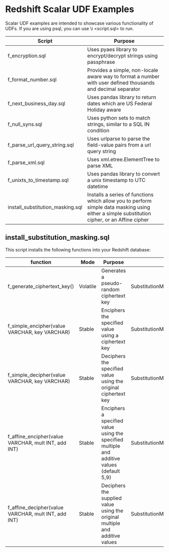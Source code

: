 # Redshift Scalar UDF Examples
Scalar UDF examples are intended to showcase various functionality of UDFs.
If you are using psql, you can use \i &lt;script.sql&gt; to run.

| Script | Purpose |
| ------------- | ------------- |
| f\_encryption.sql | Uses pyaes library to encrypt/decrypt strings using passphrase |
| f\_format\_number.sql | Provides a simple, non-locale aware way to format a number with user defined  thousands and decimal separator |
| f\_next\_business\_day.sql | Uses pandas library to return dates which are US Federal Holiday aware |
| f\_null\_syns.sql | Uses python sets to match strings, similar to a SQL IN condition |
| f\_parse\_url\_query\_string.sql | Uses urlparse to parse the field-value pairs from a url query string |
| f\_parse\_xml.sql | Uses xml.etree.ElementTree to parse XML |
| f\_unixts\_to\_timestamp.sql | Uses pandas library to convert a unix timestamp to UTC datetime |
| install\_substitution\_masking.sql | Installs a series of functions which allow you to perform simple data masking using either a simple substitution cipher, or an Affine cipher |


## install\_substitution\_masking.sql

This script installs the following functions into your Redshift database:

| function | Mode | Purpose | Linked Module |
| ------------- | ------------- | ------------- | ------------- |
| f\_generate\_ciphertext\_key() | Volatile | Generates a pseudo-random ciphertext key | SubstitutionMasking.generateCiphertextKey() |
| f\_simple\_encipher(value VARCHAR, key VARCHAR) | Stable | Enciphers the specified value using a ciphertext key | SubstitutionMasking.simpleEncipher() |
| f\_simple\_decipher(value VARCHAR, key VARCHAR) | Stable | Deciphers the specified value using the original ciphertext key | SubstitutionMasking.simpleDecipher() |
| f\_affine\_encipher(value VARCHAR, mult INT, add INT) | Stable | Enciphers a specified value using the specified multiple and additive values (default 5,9) | SubstitutionMasking.affineEncipher() |
| f\_affine\_decipher(value VARCHAR, mult INT, add INT) | Stable | Deciphers the supplied value using the original multiple and additive values | SubstitutionMasking.affineDecipher() |